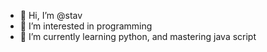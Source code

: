 - 👋 Hi, I’m @stav
- 👀 I’m interested in programming
- 🌱 I’m currently learning python, and mastering java script

<!---
stavros2007/stavros2007 is a ✨ special ✨ repository because its `README.md` (this file) appears on your GitHub profile.
You can click the Preview link to take a look at your changes.
--->
